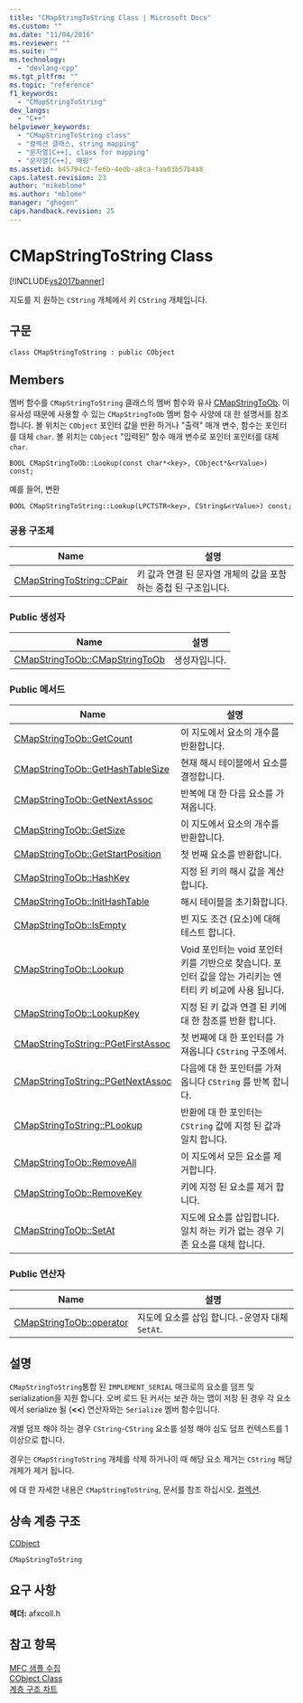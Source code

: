 ```yaml
---
title: "CMapStringToString Class | Microsoft Docs"
ms.custom: ""
ms.date: "11/04/2016"
ms.reviewer: ""
ms.suite: ""
ms.technology: 
  - "devlang-cpp"
ms.tgt_pltfrm: ""
ms.topic: "reference"
f1_keywords: 
  - "CMapStringToString"
dev_langs: 
  - "C++"
helpviewer_keywords: 
  - "CMapStringToString class"
  - "컬렉션 클래스, string mapping"
  - "문자열[C++], class for mapping"
  - "문자열[C++], 매핑"
ms.assetid: b45794c2-fe6b-4edb-a8ca-faa03b57b4a8
caps.latest.revision: 23
author: "mikeblome"
ms.author: "mblome"
manager: "ghogen"
caps.handback.revision: 25
---
```

# CMapStringToString Class
[!INCLUDE[vs2017banner](../../assembler/inline/includes/vs2017banner.md)]

지도를 지 원하는 `CString` 개체에서 키 `CString` 개체입니다.  
  
## 구문  
  
```  
class CMapStringToString : public CObject  
```  
  
## Members  
 멤버 함수를 `CMapStringToString` 클래스의 멤버 함수와 유사  [CMapStringToOb](../../mfc/reference/cmapstringtoob-class.md).  이 유사성 때문에 사용할 수 있는 `CMapStringToOb` 멤버 함수 사양에 대 한 설명서를 참조 합니다.  볼 위치는 `CObject` 포인터 값을 반환 하거나 "출력" 매개 변수, 함수는 포인터를 대체 `char`.  볼 위치는 `CObject` "입력된" 함수 매개 변수로 포인터 포인터를 대체 `char`.  
  
 `BOOL CMapStringToOb::Lookup(const char*<key>, CObject*&<rValue>) const;`  
  
 예를 들어, 변환  
  
 `BOOL CMapStringToString::Lookup(LPCTSTR<key>, CString&<rValue>) const;`  
  
### 공용 구조체  
  
|Name|설명|  
|----------|--------|  
|[CMapStringToString::CPair](../Topic/CMapStringToString::CPair.md)|키 값과 연결 된 문자열 개체의 값을 포함 하는 중첩 된 구조입니다.|  
  
### Public 생성자  
  
|Name|설명|  
|----------|--------|  
|[CMapStringToOb::CMapStringToOb](../Topic/CMapStringToOb::CMapStringToOb.md)|생성자입니다.|  
  
### Public 메서드  
  
|Name|설명|  
|----------|--------|  
|[CMapStringToOb::GetCount](../Topic/CMapStringToOb::GetCount.md)|이 지도에서 요소의 개수를 반환합니다.|  
|[CMapStringToOb::GetHashTableSize](../Topic/CMapStringToOb::GetHashTableSize.md)|현재 해시 테이블에서 요소를 결정합니다.|  
|[CMapStringToOb::GetNextAssoc](../Topic/CMapStringToOb::GetNextAssoc.md)|반복에 대 한 다음 요소를 가져옵니다.|  
|[CMapStringToOb::GetSize](../Topic/CMapStringToOb::GetSize.md)|이 지도에서 요소의 개수를 반환합니다.|  
|[CMapStringToOb::GetStartPosition](../Topic/CMapStringToOb::GetStartPosition.md)|첫 번째 요소를 반환합니다.|  
|[CMapStringToOb::HashKey](../Topic/CMapStringToOb::HashKey.md)|지정 된 키의 해시 값을 계산합니다.|  
|[CMapStringToOb::InitHashTable](../Topic/CMapStringToOb::InitHashTable.md)|해시 테이블을 초기화합니다.|  
|[CMapStringToOb::IsEmpty](../Topic/CMapStringToOb::IsEmpty.md)|빈 지도 조건 \(요소\)에 대해 테스트 합니다.|  
|[CMapStringToOb::Lookup](../Topic/CMapStringToOb::Lookup.md)|Void 포인터는 void 포인터 키를 기반으로 찾습니다.  포인터 값을 않는 가리키는 엔터티 키 비교에 사용 됩니다.|  
|[CMapStringToOb::LookupKey](../Topic/CMapStringToOb::LookupKey.md)|지정 된 키 값과 연결 된 키에 대 한 참조를 반환 합니다.|  
|[CMapStringToString::PGetFirstAssoc](../Topic/CMapStringToString::PGetFirstAssoc.md)|첫 번째에 대 한 포인터를 가져옵니다 `CString` 구조에서.|  
|[CMapStringToString::PGetNextAssoc](../Topic/CMapStringToString::PGetNextAssoc.md)|다음에 대 한 포인터를 가져옵니다 `CString` 를 반복 합니다.|  
|[CMapStringToString::PLookup](../Topic/CMapStringToString::PLookup.md)|반환에 대 한 포인터는 `CString` 값에 지정 된 값과 일치 합니다.|  
|[CMapStringToOb::RemoveAll](../Topic/CMapStringToOb::RemoveAll.md)|이 지도에서 모든 요소를 제거합니다.|  
|[CMapStringToOb::RemoveKey](../Topic/CMapStringToOb::RemoveKey.md)|키에 지정 된 요소를 제거 합니다.|  
|[CMapStringToOb::SetAt](../Topic/CMapStringToOb::SetAt.md)|지도에 요소를 삽입합니다. 일치 하는 키가 없는 경우 기존 요소를 대체 합니다.|  
  
### Public 연산자  
  
|Name|설명|  
|----------|--------|  
|[CMapStringToOb::operator](../Topic/CMapStringToOb::operator.md)|지도에 요소를 삽입 합니다.\-운영자 대체 `SetAt`.|  
  
## 설명  
 `CMapStringToString`통합 된 `IMPLEMENT_SERIAL` 매크로의 요소를 덤프 및 serialization을 지원 합니다.  오버 로드 된 커서는 보관 하는 맵이 저장 된 경우 각 요소에서 serialize 될 \(**\<\<**\) 연산자와는 `Serialize` 멤버 함수입니다.  
  
 개별 덤프 해야 하는 경우 `CString`\-`CString` 요소를 설정 해야 심도 덤프 컨텍스트를 1 이상으로 합니다.  
  
 경우는 `CMapStringToString` 개체를 삭제 하거나이 때 해당 요소 제거는 `CString` 해당 개체가 제거 됩니다.  
  
 에 대 한 자세한 내용은 `CMapStringToString`, 문서를 참조 하십시오.  [컬렉션](../../mfc/collections.md).  
  
## 상속 계층 구조  
 [CObject](../../mfc/reference/cobject-class.md)  
  
 `CMapStringToString`  
  
## 요구 사항  
 **헤더:**  afxcoll.h  
  
## 참고 항목  
 [MFC 샘플 수집](../../top/visual-cpp-samples.md)   
 [CObject Class](../../mfc/reference/cobject-class.md)   
 [계층 구조 차트](../../mfc/hierarchy-chart.md)
